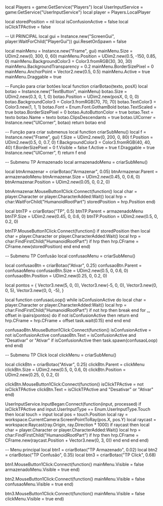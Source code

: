 local Players = game:GetService("Players")
local UserInputService = game:GetService("UserInputService")
local player = Players.LocalPlayer

local storedPosition = nil
local isConfusionActive = false
local isClickTPActive = false

-- UI PRINCIPAL
local gui = Instance.new("ScreenGui", player:WaitForChild("PlayerGui"))
gui.ResetOnSpawn = false

local mainMenu = Instance.new("Frame", gui)
mainMenu.Size = UDim2.new(0, 300, 0, 60)
mainMenu.Position = UDim2.new(0.5, -150, 0.85, 0)
mainMenu.BackgroundColor3 = Color3.fromRGB(30, 30, 30)
mainMenu.BackgroundTransparency = 0.2
mainMenu.BorderSizePixel = 0
mainMenu.AnchorPoint = Vector2.new(0.5, 0.5)
mainMenu.Active = true
mainMenu.Draggable = true

-- Função para criar botões
local function criarBotao(texto, posX)
	local botao = Instance.new("TextButton", mainMenu)
	botao.Size = UDim2.new(0.3, 0, 1, 0)
	botao.Position = UDim2.new(posX, 0, 0, 0)
	botao.BackgroundColor3 = Color3.fromRGB(70, 70, 70)
	botao.TextColor3 = Color3.new(1, 1, 1)
	botao.Font = Enum.Font.GothamBold
	botao.TextScaled = true
	botao.BorderSizePixel = 0
	botao.AutoButtonColor = true
	botao.Text = texto
	botao.Name = texto
	botao.ClipsDescendants = true
	botao.UICorner = Instance.new("UICorner", botao)
	return botao
end

-- Função para criar submenus
local function criarSubMenu()
	local f = Instance.new("Frame", gui)
	f.Size = UDim2.new(0, 200, 0, 80)
	f.Position = UDim2.new(0.5, 0, 0.7, 0)
	f.BackgroundColor3 = Color3.fromRGB(40, 40, 40)
	f.BorderSizePixel = 0
	f.Visible = false
	f.Active = true
	f.Draggable = true
	Instance.new("UICorner", f)
	return f
end

-- Submenu TP Armazenado
local armazenadoMenu = criarSubMenu()

local btnArmazenar = criarBotao("Armazenar", 0.05)
btnArmazenar.Parent = armazenadoMenu
btnArmazenar.Size = UDim2.new(0.45, 0, 0.6, 0)
btnArmazenar.Position = UDim2.new(0.05, 0, 0.2, 0)

btnArmazenar.MouseButton1Click:Connect(function()
	local char = player.Character or player.CharacterAdded:Wait()
	local hrp = char:WaitForChild("HumanoidRootPart")
	storedPosition = hrp.Position
end)

local btnTP = criarBotao("TP", 0.5)
btnTP.Parent = armazenadoMenu
btnTP.Size = UDim2.new(0.45, 0, 0.6, 0)
btnTP.Position = UDim2.new(0.5, 0, 0.2, 0)

btnTP.MouseButton1Click:Connect(function()
	if storedPosition then
		local char = player.Character or player.CharacterAdded:Wait()
		local hrp = char:FindFirstChild("HumanoidRootPart")
		if hrp then
			hrp.CFrame = CFrame.new(storedPosition)
		end
	end
end)

-- Submenu TP Confusão
local confusaoMenu = criarSubMenu()

local confusaoBtn = criarBotao("Ativar", 0.25)
confusaoBtn.Parent = confusaoMenu
confusaoBtn.Size = UDim2.new(0.5, 0, 0.6, 0)
confusaoBtn.Position = UDim2.new(0.25, 0, 0.2, 0)

local pontos = {
	Vector3.new(5, 0, 0),
	Vector3.new(-5, 0, 0),
	Vector3.new(0, 0, 5),
	Vector3.new(0, 0, -5),
}

local function confusaoLoop()
	while isConfusionActive do
		local char = player.Character or player.CharacterAdded:Wait()
		local hrp = char:FindFirstChild("HumanoidRootPart")
		if not hrp then break end
		for _, offset in ipairs(pontos) do
			if not isConfusionActive then return end
			hrp.CFrame = hrp.CFrame + offset
			task.wait(0.15)
		end
	end
end

confusaoBtn.MouseButton1Click:Connect(function()
	isConfusionActive = not isConfusionActive
	confusaoBtn.Text = isConfusionActive and "Desativar" or "Ativar"
	if isConfusionActive then
		task.spawn(confusaoLoop)
	end
end)

-- Submenu TP Click
local clickMenu = criarSubMenu()

local clickBtn = criarBotao("Ativar", 0.25)
clickBtn.Parent = clickMenu
clickBtn.Size = UDim2.new(0.5, 0, 0.6, 0)
clickBtn.Position = UDim2.new(0.25, 0, 0.2, 0)

clickBtn.MouseButton1Click:Connect(function()
	isClickTPActive = not isClickTPActive
	clickBtn.Text = isClickTPActive and "Desativar" or "Ativar"
end)

UserInputService.InputBegan:Connect(function(input, processed)
	if isClickTPActive and input.UserInputType == Enum.UserInputType.Touch then
		local touch = input
		local pos = touch.Position
		local ray = workspace.CurrentCamera:ScreenPointToRay(pos.X, pos.Y)
		local raycast = workspace:Raycast(ray.Origin, ray.Direction * 1000)
		if raycast then
			local char = player.Character or player.CharacterAdded:Wait()
			local hrp = char:FindFirstChild("HumanoidRootPart")
			if hrp then
				hrp.CFrame = CFrame.new(raycast.Position + Vector3.new(0, 3, 0))
			end
		end
	end
end)

-- Menu principal
local btn1 = criarBotao("TP Armazenado", 0.02)
local btn2 = criarBotao("TP Confusão", 0.35)
local btn3 = criarBotao("TP Click", 0.68)

btn1.MouseButton1Click:Connect(function()
	mainMenu.Visible = false
	armazenadoMenu.Visible = true
end)

btn2.MouseButton1Click:Connect(function()
	mainMenu.Visible = false
	confusaoMenu.Visible = true
end)

btn3.MouseButton1Click:Connect(function()
	mainMenu.Visible = false
	clickMenu.Visible = true
end)
